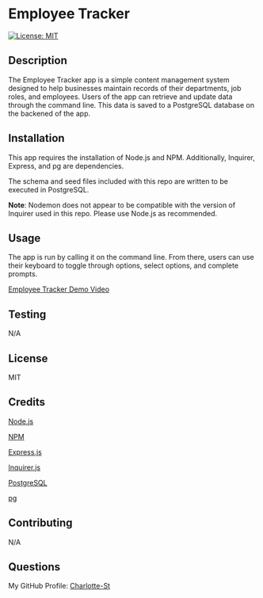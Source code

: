 # Employee Tracker

[![License: MIT](https://img.shields.io/badge/License-MIT-yellow.svg)](https://opensource.org/licenses/MIT)

## Description

The Employee Tracker app is a simple content management system designed to help businesses maintain records of their departments, job roles, and employees. Users of the app can retrieve and update data through the command line. This data is saved to a PostgreSQL database on the backened of the app. 

## Installation

This app requires the installation of Node.js and NPM. Additionally, Inquirer, Express, and pg are dependencies. 

The schema and seed files included with this repo are written to be executed in PostgreSQL.

**Note**: Nodemon does not appear to be compatible with the version of Inquirer used in this repo. Please use Node.js as recommended. 

## Usage

The app is run by calling it on the command line. From there, users can use their keyboard to toggle through options, select options, and complete prompts. 

[Employee Tracker Demo Video](https://drive.google.com/file/d/1u753ohnVeBGY_Xhegi2p2CLfYkHStJ1p/view?usp=sharing)

## Testing

N/A

## License

MIT

## Credits

[Node.js](https://nodejs.org/en)

[NPM](https://www.npmjs.com/)

[Express.js](https://expressjs.com/)

[Inquirer.js](https://www.npmjs.com/package/inquirer)

[PostgreSQL](https://www.postgresql.org/)

[pg](https://www.npmjs.com/package/pg)

## Contributing

N/A

## Questions

My GitHub Profile: [Charlotte-St](https://github.com/Charlotte-ST)
